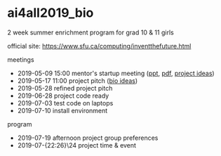# ai4all2019_bio

2 week summer enrichment program for grad 10 & 11 girls

official site: https://www.sfu.ca/computing/inventthefuture.html

meetings
- 2019-05-09 15:00 mentor's startup meeting ([ppt](ITF2019-MentorWelcome.pptx), 
[pdf](ITF2019-MentorWelcome.pdf), [project ideas](https://sfu-db.github.io/bigdata-cmpt733/final-project-sp19.html))
- 2019-05-17 11:00 project pitch ([bio ideas](https://docs.google.com/document/d/1v7Q5Cw732rBZHirZqWpQawUZO749UbMYdlv1ElbI2ZI/edit?usp=sharing))
- 2019-05-28 refined project pitch
- 2019-06-28 project code ready
- 2019-07-03 test code on laptops
- 2019-07-10 install environment

program
- 2019-07-19 afternoon project group preferences
- 2019-07-{22:26}\24 project time & event
